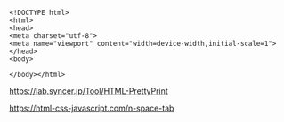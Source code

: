 ```
<!DOCTYPE html>
<html>
<head>
<meta charset="utf-8">
<meta name="viewport" content="width=device-width,initial-scale=1">
</head>
<body>
```
```
</body></html>
```
https://lab.syncer.jp/Tool/HTML-PrettyPrint

https://html-css-javascript.com/n-space-tab
